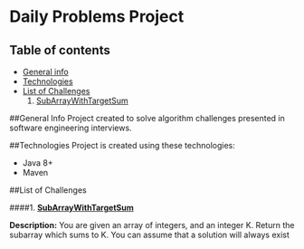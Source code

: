 # Daily Problems Project

## Table of contents
* [General info](#general-info)
* [Technologies](#technologies)
* [List of Challenges](#list-of-challenges)
  1. [SubArrayWithTargetSum](#1-subarraywithtargetsumhttpsgithubcomklauddiusdaily-problemsblobmastersrcmainjavabrcomklauddiusdailyproblemssubarraywithtargetsumjava)

##General Info
Project created to solve algorithm challenges presented in software engineering interviews.

##Technologies 
Project is created using these technologies:
* Java 8+
* Maven

##List of Challenges

####1. **[SubArrayWithTargetSum](https://github.com/klauddius/daily-problems/blob/master/src/main/java/br/com/klauddius/dailyproblems/SubArrayWithTargetSum.java)**
   
   **Description:** You are given an array of integers, and an integer K. Return the subarray which sums to K. You can assume that a solution will always exist